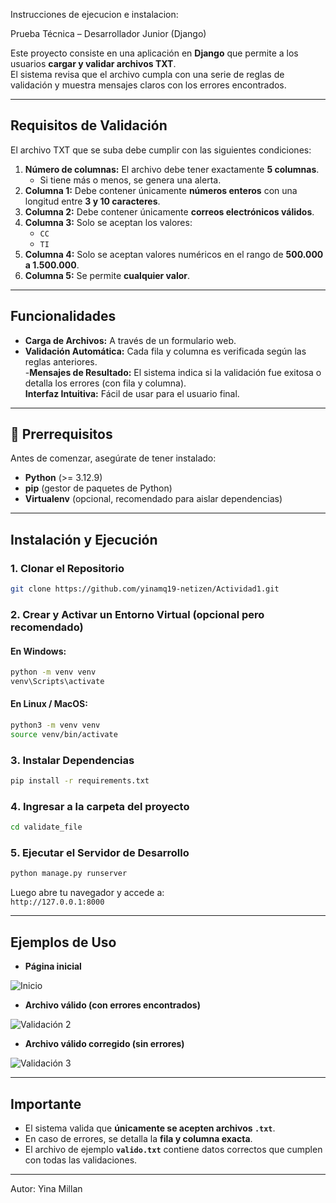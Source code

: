 Instrucciones de ejecucion e instalacion:

Prueba Técnica – Desarrollador Junior (Django)

Este proyecto consiste en una aplicación en **Django** que permite a los usuarios **cargar y validar archivos TXT**.  
El sistema revisa que el archivo cumpla con una serie de reglas de validación y muestra mensajes claros con los errores encontrados.

---

## Requisitos de Validación

El archivo TXT que se suba debe cumplir con las siguientes condiciones:

1. **Número de columnas:** El archivo debe tener exactamente **5 columnas**.  
   - Si tiene más o menos, se genera una alerta.
2. **Columna 1:** Debe contener únicamente **números enteros** con una longitud entre **3 y 10 caracteres**.  
3. **Columna 2:** Debe contener únicamente **correos electrónicos válidos**.  
4. **Columna 3:** Solo se aceptan los valores:  
   - `CC`  
   - `TI`  
5. **Columna 4:** Solo se aceptan valores numéricos en el rango de **500.000 a 1.500.000**.  
6. **Columna 5:** Se permite **cualquier valor**.

---

## Funcionalidades

- **Carga de Archivos:** A través de un formulario web.  
- **Validación Automática:** Cada fila y columna es verificada según las reglas anteriores.  
-**Mensajes de Resultado:** El sistema indica si la validación fue exitosa o detalla los errores (con fila y columna).  
**Interfaz Intuitiva:** Fácil de usar para el usuario final.  

---

## 🔧 Prerrequisitos

Antes de comenzar, asegúrate de tener instalado:

- **Python** (>= 3.12.9)  
- **pip** (gestor de paquetes de Python)  
- **Virtualenv** (opcional, recomendado para aislar dependencias)  

---

##  Instalación y Ejecución

### 1️. Clonar el Repositorio
```bash
git clone https://github.com/yinamq19-netizen/Actividad1.git
```

### 2️. Crear y Activar un Entorno Virtual (opcional pero recomendado)

#### En Windows:
```bash
python -m venv venv
venv\Scripts\activate
```

#### En Linux / MacOS:
```bash
python3 -m venv venv
source venv/bin/activate
```

### 3️. Instalar Dependencias
```bash
pip install -r requirements.txt
```

### 4️. Ingresar a la carpeta del proyecto
```bash
cd validate_file
```

### 5️. Ejecutar el Servidor de Desarrollo
```bash
python manage.py runserver
```

Luego abre tu navegador y accede a:  
`http://127.0.0.1:8000`

---

##  Ejemplos de Uso

- **Página inicial**

![Inicio](Actividad1/im1.png)


- **Archivo válido (con errores encontrados)**

![Validación 2](Actividad1/im2.png)

- **Archivo válido corregido (sin errores)**

![Validación 3](Actividad1/im3.png)

---

## Importante

- El sistema valida que **únicamente se acepten archivos `.txt`**.  
- En caso de errores, se detalla la **fila y columna exacta**.  
- El archivo de ejemplo **`valido.txt`** contiene datos correctos que cumplen con todas las validaciones.  

---

Autor: Yina Millan 
